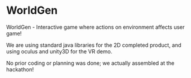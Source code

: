 # WorldGen
WorldGen - Interactive game where actions on environment affects user game!

We are using standard java libraries for the 2D completed product, and using oculus and unity3D for the VR demo.

No prior coding or planning was done;  we actually assembled at the hackathon!
